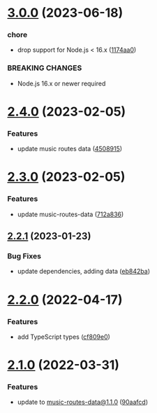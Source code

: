 # [3.0.0](https://github.com/Trott/music-routes-search/compare/v2.4.0...v3.0.0) (2023-06-18)


### chore

* drop support for Node.js < 16.x ([1174aa0](https://github.com/Trott/music-routes-search/commit/1174aa02ef664567da509d46bf9d34d21014df75))


### BREAKING CHANGES

* Node.js 16.x or newer required

# [2.4.0](https://github.com/Trott/music-routes-search/compare/v2.3.0...v2.4.0) (2023-02-05)


### Features

* update music routes data ([4508915](https://github.com/Trott/music-routes-search/commit/450891536c88d9f30c4a5735875546dd86412593))

# [2.3.0](https://github.com/Trott/music-routes-search/compare/v2.2.1...v2.3.0) (2023-02-05)


### Features

* update music-routes-data ([712a836](https://github.com/Trott/music-routes-search/commit/712a83654133b454d358af9d1a1dd5af91a6bd41))

## [2.2.1](https://github.com/Trott/music-routes-search/compare/v2.2.0...v2.2.1) (2023-01-23)


### Bug Fixes

* update dependencies, adding data ([eb842ba](https://github.com/Trott/music-routes-search/commit/eb842ba6b09d04282fa66eb939cc8883fdfec419))

# [2.2.0](https://github.com/Trott/music-routes-search/compare/v2.1.0...v2.2.0) (2022-04-17)


### Features

* add TypeScript types ([cf809e0](https://github.com/Trott/music-routes-search/commit/cf809e0b72cc024d732839a32798766ce1462867))

# [2.1.0](https://github.com/Trott/music-routes-search/compare/v2.0.0...v2.1.0) (2022-03-31)


### Features

* update to music-routes-data@1.1.0 ([90aafcd](https://github.com/Trott/music-routes-search/commit/90aafcda95d3d46d5519d9549f9589ad492f54e9))

